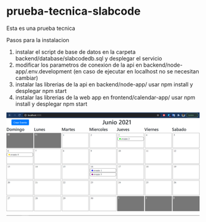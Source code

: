 # prueba-tecnica-slabcode
Esta es una prueba tecnica

Pasos para la instalacion

1) instalar el script de base de datos en la carpeta backend/database/slabcodedb.sql y desplegar el servicio
2) modificar los parametros de conexion de la api en backend/node-app/.env.development (en caso de ejecutar en localhost no se necesitan cambiar)
3) instalar las librerias de la api en backend/node-app/ usar npm install y desplegar npm start
4) instalar las librerias de la web app en frontend/calendar-app/ usar npm install y desplegar npm start

![Screenshot](screenshot.png)

